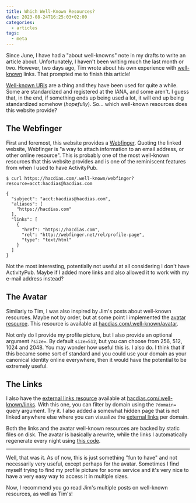 ```yaml
---
title: Which Well-Known Resources?
date: 2023-08-24T16:25:03+02:00
categories:
  - articles
tags:
  - meta
---
```


Since June, I have had a "about well-knowns" note in my drafts to write an article about. Unfortunately, I haven't been writing much the last month or two. However, two days ago, Tim wrote about his own experience with [well-known](https://timharek.no/blog/i-added-well-known-urls-to-my-website) links. That prompted me to finish this article!

<!--more-->

[Well-known URIs](https://en.wikipedia.org/wiki/Well-known_URI) are a thing and they have been used for quite a while. Some are standardized and registered at the IANA, and some aren't. I guess that, in the end, if something ends up being used a lot, it will end up being standardized somehow (*hopefully*). So... which well-known resources does this website provide?

## The Webfinger

First and foremost, this website provides a [Webfinger](https://webfinger.net/). Quoting the linked website, Webfinger is "a way to attach information to an email address, or other online resource". This is probably one of the most well-known resources that this website provides and is one of the reminiscent features from when I used to have ActivityPub.

```console
$ curl https://hacdias.com/.well-known/webfinger?resource=acct:hacdias@hacdias.com

{
  "subject": "acct:hacdias@hacdias.com",
  "aliases": [
    "https://hacdias.com"
  ],
  "links": [
    {
      "href": "https://hacdias.com",
      "rel": "http://webfinger.net/rel/profile-page",
      "type": "text/html"
    }
  ]
}
```

Not the most interesting, potentially not useful at all considering I don't have ActivityPub. Maybe if I added more links and also allowed it to work with my e-mail address instead?

## The Avatar

Similarly to Tim, I was also inspired by Jim's posts about well-known resources. Maybe not by order, but at some point I implemented the [avatar resource](https://blog.jim-nielsen.com/2023/well-known-avatar/). This resource is available at [hacdias.com/.well-known/avatar](/.well-known/avatar).

Not only do I provide my profile picture, but I also provide an optional argument `?size=`. By default `size=512`, but you can choose from 256, 512, 1024 and 2048. You may wonder how useful this is. I also do. I think that if this became some sort of standard and you could use your domain as your canonical identity online everywhere, then it would have the potential to be extremely useful.

## The Links

I also have the [external links resource](https://blog.jim-nielsen.com/2022/well-known-links-resource/) available at [hacdias.com/.well-known/links](/.well-known/links). With this one, you can filter by domain using the `?domain=` query argument. Try it. I also added a somewhat hidden page that is not linked anywhere else where you can visualize the [external links](/about/external-links/) per domain.

Both the links and the avatar well-known resources are backed by static files on disk. The avatar is basically a rewrite, while the links I automatically regenerate every night using [this code](https://github.com/hacdias/eagle/blob/47bb9a2201f08c729d26ca3e7cb6d05bcbb8f418/core/links.go).

---

Well, that was it. As of now, this is just something "fun to have" and not necessarily very useful, except perhaps for the avatar. Sometimes I find myself trying to find my profile picture for some service and it's very nice to have a very easy way to access it in multiple sizes.

Now, I recommend you go read Jim's multiple posts on well-known resources, as well as Tim's!
